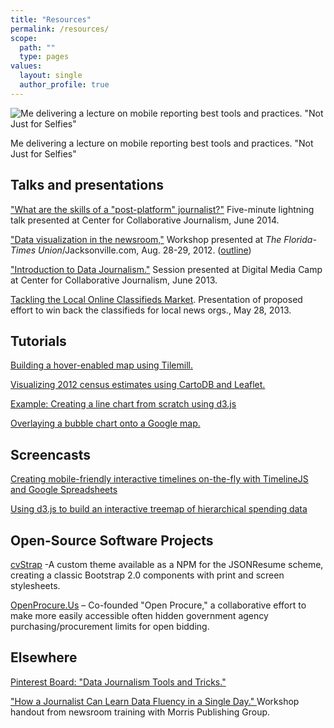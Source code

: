 ```yaml
---
title: "Resources"
permalink: /resources/
scope:
  path: ""
  type: pages
values:
  layout: single
  author_profile: true
---
```


![Me delivering a lecture on mobile reporting best tools and practices. "Not Just for Selfies"](https://i2.wp.com/carlvlewis2.wpengine.com/wp-content/uploads/2012/09/10378983_10203337850063506_5153336567854374100_n.jpg?resize=312%2C275)

Me delivering a lecture on mobile reporting best tools and practices. "Not Just for Selfies"

## Talks and presentations

["What are the skills of a "post-platform" journalist?"](https://speakerdeck.com/carlvlewis/what-are-the-skills-of-a-post-platform-journalist) Five-minute lightning talk presented at Center for Collaborative Journalism, June 2014.

["Data visualization in the newsroom,"](http://carlvlewis2.wpengine.com/jaxdotcom/datavisualization_jaxdotcom.pdf) Workshop presented at *The Florida-Times Union*/Jacksonville.com, Aug. 28-29, 2012. ([outline](https://docs.google.com/document/pub?id=1vpi4uVd2QdwADluX4WI65_j7rPabNMf5ZPHg-aB6Gs0))

["Introduction to Data Journalism."](http://www.slideshare.net/carlvlewis/introduction-to-data-journalism) Session presented at Digital Media Camp at Center for Collaborative Journalism, June 2013.

[Tackling the Local Online Classifieds Market](http://www.slideshare.net/carlvlewis/tackling-the-local-classified-ad-market). Presentation of proposed effort to win back the classifieds for local news orgs., May 28, 2013.

## Tutorials

[Building a hover-enabled map using Tilemill.](http://carlvlewis2.wpengine.com/?p=3030)

[Visualizing 2012 census estimates using CartoDB and Leaflet.](http://carlvlewis2.wpengine.com/?p=2742)

[Example: Creating a line chart from scratch using d3.js](http://codepen.io/carlvlewis/pen/rWjZKO)

[Overlaying a bubble chart onto a Google map.](http://carlvlewis2.wpengine.com/?p=2422)

## Screencasts

[Creating mobile-friendly interactive timelines on-the-fly with TimelineJS and Google Spreadsheets](https://vimeo.com/67050820)

[Using d3.js to build an interactive treemap of hierarchical spending data](https://vimeo.com/191347190)

## Open-Source Software Projects

[cvStrap](http://carlvlewis.github.io/cvStrap) -A custom theme available as a NPM for the JSONResume scheme, creating a classic Bootstrap 2.0 components with print and screen stylesheets.

[OpenProcure.Us](http://openprocure.com) – Co-founded "Open Procure," a collaborative effort to make more easily accessible often hidden government agency purchasing/procurement limits for open bidding.

## Elsewhere

[Pinterest Board: "Data Journalism Tools and Tricks."](https://www.pinterest.com/carlvlewis/data-viz-tools-libraries-sources-%2B-more/)

["How a Journalist Can Learn Data Fluency in a Single Day." ](http://www.slideshare.net/carlvlewis/social-media-for-non-digital-native-journalists)Workshop handout from newsroom training with Morris Publishing Group.
